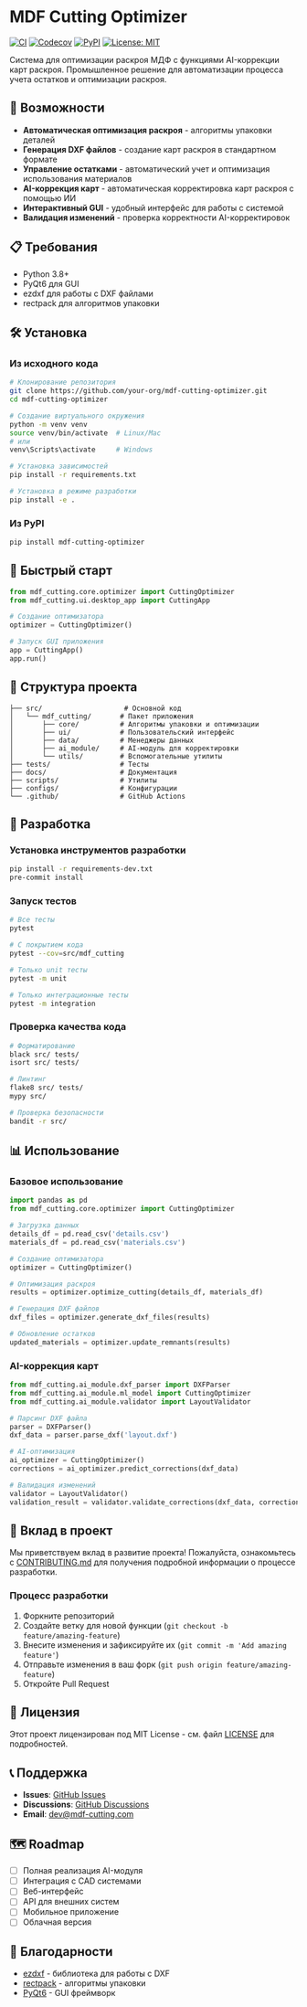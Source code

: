 # MDF Cutting Optimizer

[![CI](https://github.com/your-org/mdf-cutting-optimizer/workflows/CI/badge.svg)](https://github.com/your-org/mdf-cutting-optimizer/actions)
[![Codecov](https://codecov.io/gh/your-org/mdf-cutting-optimizer/branch/main/graph/badge.svg)](https://codecov.io/gh/your-org/mdf-cutting-optimizer)
[![PyPI](https://img.shields.io/pypi/v/mdf-cutting-optimizer.svg)](https://pypi.org/project/mdf-cutting-optimizer/)
[![License: MIT](https://img.shields.io/badge/License-MIT-yellow.svg)](https://opensource.org/licenses/MIT)

Система для оптимизации раскроя МДФ с функциями AI-коррекции карт раскроя. Промышленное решение для автоматизации процесса учета остатков и оптимизации раскроя.

## 🚀 Возможности

- **Автоматическая оптимизация раскроя** - алгоритмы упаковки деталей
- **Генерация DXF файлов** - создание карт раскроя в стандартном формате
- **Управление остатками** - автоматический учет и оптимизация использования материалов
- **AI-коррекция карт** - автоматическая корректировка карт раскроя с помощью ИИ
- **Интерактивный GUI** - удобный интерфейс для работы с системой
- **Валидация изменений** - проверка корректности AI-корректировок

## 📋 Требования

- Python 3.8+
- PyQt6 для GUI
- ezdxf для работы с DXF файлами
- rectpack для алгоритмов упаковки

## 🛠️ Установка

### Из исходного кода

```bash
# Клонирование репозитория
git clone https://github.com/your-org/mdf-cutting-optimizer.git
cd mdf-cutting-optimizer

# Создание виртуального окружения
python -m venv venv
source venv/bin/activate  # Linux/Mac
# или
venv\Scripts\activate     # Windows

# Установка зависимостей
pip install -r requirements.txt

# Установка в режиме разработки
pip install -e .
```

### Из PyPI

```bash
pip install mdf-cutting-optimizer
```

## 🚀 Быстрый старт

```python
from mdf_cutting.core.optimizer import CuttingOptimizer
from mdf_cutting.ui.desktop_app import CuttingApp

# Создание оптимизатора
optimizer = CuttingOptimizer()

# Запуск GUI приложения
app = CuttingApp()
app.run()
```

## 📁 Структура проекта

```
├── src/                    # Основной код
│   └── mdf_cutting/       # Пакет приложения
│       ├── core/          # Алгоритмы упаковки и оптимизации
│       ├── ui/            # Пользовательский интерфейс
│       ├── data/          # Менеджеры данных
│       ├── ai_module/     # AI-модуль для корректировки
│       └── utils/         # Вспомогательные утилиты
├── tests/                 # Тесты
├── docs/                  # Документация
├── scripts/               # Утилиты
├── configs/               # Конфигурации
└── .github/               # GitHub Actions
```

## 🧪 Разработка

### Установка инструментов разработки

```bash
pip install -r requirements-dev.txt
pre-commit install
```

### Запуск тестов

```bash
# Все тесты
pytest

# С покрытием кода
pytest --cov=src/mdf_cutting

# Только unit тесты
pytest -m unit

# Только интеграционные тесты
pytest -m integration
```

### Проверка качества кода

```bash
# Форматирование
black src/ tests/
isort src/ tests/

# Линтинг
flake8 src/ tests/
mypy src/

# Проверка безопасности
bandit -r src/
```

## 📊 Использование

### Базовое использование

```python
import pandas as pd
from mdf_cutting.core.optimizer import CuttingOptimizer

# Загрузка данных
details_df = pd.read_csv('details.csv')
materials_df = pd.read_csv('materials.csv')

# Создание оптимизатора
optimizer = CuttingOptimizer()

# Оптимизация раскроя
results = optimizer.optimize_cutting(details_df, materials_df)

# Генерация DXF файлов
dxf_files = optimizer.generate_dxf_files(results)

# Обновление остатков
updated_materials = optimizer.update_remnants(results)
```

### AI-коррекция карт

```python
from mdf_cutting.ai_module.dxf_parser import DXFParser
from mdf_cutting.ai_module.ml_model import CuttingOptimizer
from mdf_cutting.ai_module.validator import LayoutValidator

# Парсинг DXF файла
parser = DXFParser()
dxf_data = parser.parse_dxf('layout.dxf')

# AI-оптимизация
ai_optimizer = CuttingOptimizer()
corrections = ai_optimizer.predict_corrections(dxf_data)

# Валидация изменений
validator = LayoutValidator()
validation_result = validator.validate_corrections(dxf_data, corrections)
```

## 🤝 Вклад в проект

Мы приветствуем вклад в развитие проекта! Пожалуйста, ознакомьтесь с [CONTRIBUTING.md](CONTRIBUTING.md) для получения подробной информации о процессе разработки.

### Процесс разработки

1. Форкните репозиторий
2. Создайте ветку для новой функции (`git checkout -b feature/amazing-feature`)
3. Внесите изменения и зафиксируйте их (`git commit -m 'Add amazing feature'`)
4. Отправьте изменения в ваш форк (`git push origin feature/amazing-feature`)
5. Откройте Pull Request

## 📝 Лицензия

Этот проект лицензирован под MIT License - см. файл [LICENSE](LICENSE) для подробностей.

## 📞 Поддержка

- **Issues**: [GitHub Issues](https://github.com/your-org/mdf-cutting-optimizer/issues)
- **Discussions**: [GitHub Discussions](https://github.com/your-org/mdf-cutting-optimizer/discussions)
- **Email**: dev@mdf-cutting.com

## 🗺️ Roadmap

- [ ] Полная реализация AI-модуля
- [ ] Интеграция с CAD системами
- [ ] Веб-интерфейс
- [ ] API для внешних систем
- [ ] Мобильное приложение
- [ ] Облачная версия

## 🙏 Благодарности

- [ezdxf](https://github.com/mozman/ezdxf) - библиотека для работы с DXF
- [rectpack](https://github.com/secnot/rectpack) - алгоритмы упаковки
- [PyQt6](https://www.riverbankcomputing.com/software/pyqt/) - GUI фреймворк 